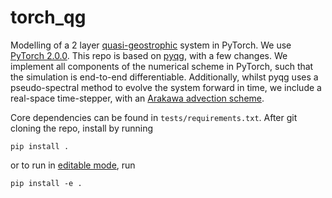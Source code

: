 # torch_qg
Modelling of a 2 layer [quasi-geostrophic](https://en.wikipedia.org/wiki/Quasi-geostrophic_equations) system in PyTorch. We use [PyTorch 2.0.0](https://pytorch.org/get-started/pytorch-2.0/). This repo is based on [pyqg](https://pyqg.readthedocs.io/en/latest/), with a few changes. We implement all components of the numerical scheme in PyTorch, such that the simulation is end-to-end differentiable. Additionally, whilst pyqg uses a pseudo-spectral method to evolve the system forward in time, we include a real-space time-stepper, with an [Arakawa advection scheme](https://www.sciencedirect.com/science/article/pii/0021999166900155).

Core dependencies can be found in `tests/requirements.txt`. After git cloning the repo, install by running

`pip install .`

or to run in [editable mode](https://setuptools.pypa.io/en/latest/userguide/development_mode.html), run

`pip install -e .`
